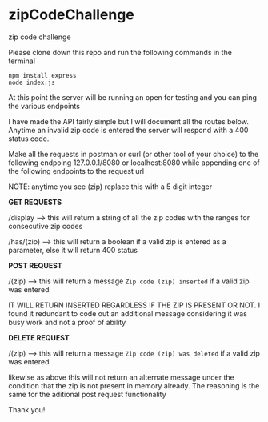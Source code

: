 # zipCodeChallenge
zip code challenge

Please clone down this repo and run the following commands in the terminal

```
npm install express
node index.js
```

At this point the server will be running an open for testing and you can ping the various endpoints

I have made the API fairly simple but I will document all the routes below. Anytime an invalid zip code is entered the server will respond with a 400 status code.

Make all the requests in postman or curl (or other tool of your choice) to the following endpoing 127.0.0.1/8080 or localhost:8080 while appending one of the following endpoints to the request url

NOTE: anytime you see (zip) replace this with a 5 digit integer

<b>GET REQUESTS</b>

/display  --> this will return a string of all the zip codes with the ranges for consecutive zip codes

/has/(zip)  --> this will return a boolean if a valid zip is entered as a parameter, else it will return 400 status

<b>POST REQUEST</b>

/(zip) --> this will return a message `Zip code (zip) inserted` if a valid zip was entered

IT WILL RETURN INSERTED REGARDLESS IF THE ZIP IS PRESENT OR NOT. I found it redundant to code out an additional message considering it was busy work and not a proof of ability

<b>DELETE REQUEST</b>

/(zip) --> this will return a message `Zip code (zip) was deleted` if a valid zip was entered 

likewise as above this will not return an alternate message under the condition that the zip is not present in memory already. The reasoning is the same for the aditional post request functionality

Thank you! 

